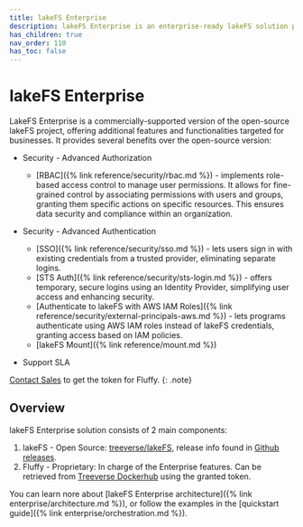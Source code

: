 ```yaml
---
title: lakeFS Enterprise
description: lakeFS Enterprise is an enterprise-ready lakeFS solution providing additional features including RBAC, SSO and Support SLA.
has_children: true
nav_order: 110
has_toc: false
---
```


# lakeFS Enterprise

LakeFS Enterprise is a commercially-supported version of the open-source lakeFS project, 
offering additional features and functionalities targeted for businesses. 
It provides several benefits over the open-source version:

* Security - Advanced Authorization
    * [RBAC]({% link reference/security/rbac.md %}) -  implements role-based access control to manage user permissions. It allows for fine-grained control by associating permissions with users and groups, granting them specific actions on specific resources. This ensures data security and compliance within an organization.
* Security - Advanced Authentication
    * [SSO]({% link reference/security/sso.md %}) -  lets users sign in with existing credentials from a trusted provider, eliminating separate logins.
    * [STS Auth]({% link reference/security/sts-login.md %}) - offers temporary, secure logins using an Identity Provider, simplifying user access and enhancing security.
    * [Authenticate to lakeFS with AWS IAM Roles]({% link reference/security/external-principals-aws.md %}) - lets programs authenticate using AWS IAM roles instead of lakeFS credentials, granting access based on IAM policies.
    * [lakeFS Mount]({% link reference/mount.md %})

* Support SLA

[Contact Sales](https://lakefs.io/contact-sales/) to get the token for Fluffy.
{: .note}

## Overview

lakeFS Enterprise solution consists of 2 main components:
1. lakeFS - Open Source: [treeverse/lakeFS](https://hub.docker.com/r/treeverse/lakefs), 
release info found in [Github releases](https://github.com/treeverse/lakeFS/releases). 
2. Fluffy - Proprietary: In charge of the Enterprise features. Can be retrieved from
[Treeverse Dockerhub](https://hub.docker.com/u/treeverse) using the granted token.

You can learn nore about [lakeFS Enterprise architecture]({% link enterprise/architecture.md %}), or 
follow the examples in the [quickstart guide]({% link enterprise/orchestration.md %}).

